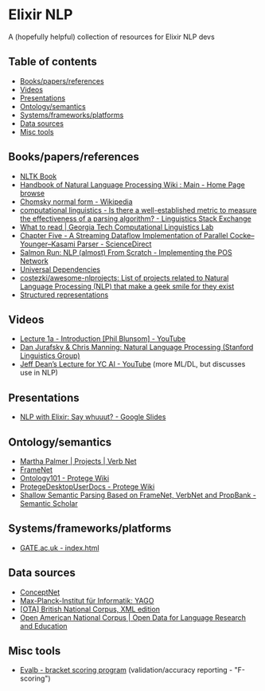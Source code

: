 # Elixir NLP
A (hopefully helpful) collection of resources for Elixir NLP devs

## Table of contents
- [Books/papers/references](#bookspapersreferences)
- [Videos](#videos)
- [Presentations](#presentations)
- [Ontology/semantics](#ontologysemantics)
- [Systems/frameworks/platforms](#systemsframeworksplatforms)
- [Data sources](#data-sources)
- [Misc tools](#misc-tools)

## Books/papers/references
- [NLTK Book](http://www.nltk.org/book_1ed/)
- [Handbook of Natural Language Processing Wiki : Main - Home Page browse](http://handbookofnlp.cse.unsw.edu.au/)
- [Chomsky normal form - Wikipedia](https://en.wikipedia.org/wiki/Chomsky_normal_form)
- [computational linguistics - Is there a well-established metric to measure the effectiveness of a parsing algorithm? - Linguistics Stack Exchange](https://linguistics.stackexchange.com/questions/1873/is-there-a-well-established-metric-to-measure-the-effectiveness-of-a-parsing-alg?rq=1)
- [What to read | Georgia Tech Computational Linguistics Lab](https://gtnlp.wordpress.com/readinglist/)
- [Chapter Five - A Streaming Dataflow Implementation of Parallel Cocke–Younger–Kasami Parser - ScienceDirect](http://www.sciencedirect.com/science/article/pii/S0065245816300602)
- [Salmon Run: NLP (almost) From Scratch - Implementing the POS Network](http://sujitpal.blogspot.de/2016/07/nlp-almost-from-scratch-implementing.html)
- [Universal Dependencies](http://universaldependencies.org/#fa)
- [costezki/awesome-nlprojects: List of projects related to Natural Language Processing (NLP) that make a geek smile for they exist](https://github.com/costezki/awesome-nlprojects)
- [Structured representations](http://www.ling.ohio-state.edu/~demarneffe.1/LING5050/material/structured.html)

## Videos
- [Lecture 1a - Introduction [Phil Blunsom] - YouTube](https://youtu.be/RP3tZFcC2e8)
- [Dan Jurafsky & Chris Manning: Natural Language Processing (Stanford Linguistics Group)](https://www.youtube.com/playlist?list=PL6397E4B26D00A269)
- [Jeff Dean’s Lecture for YC AI - YouTube](https://youtu.be/HcStlHGpjN8) (more ML/DL, but discusses use in NLP)

## Presentations
- [NLP with Elixir: Say whuuut? - Google Slides](https://docs.google.com/presentation/d/1ZPixHSW8w2pf0cr7BkFwUTUxwcAKM0lDDejtdQ1IwRw/mobilepresent#slide=id.p)

## Ontology/semantics
- [Martha Palmer | Projects | Verb Net](http://verbs.colorado.edu/%7Empalmer/projects/verbnet.html)
- [FrameNet](http://www.nltk.org/howto/framenet.html)
- [Ontology101 - Protege Wiki](https://protegewiki.stanford.edu/wiki/Ontology101)
- [ProtegeDesktopUserDocs - Protege Wiki](https://protegewiki.stanford.edu/wiki/Protege4UserDocs)
- [Shallow Semantic Parsing Based on FrameNet, VerbNet and PropBank - Semantic Scholar](https://www.semanticscholar.org/paper/Shallow-Semantic-Parsing-Based-on-FrameNet-VerbNet-Giuglea-Moschitti/02e4745b29502268550ba215eb690bbd641f4c00)

## Systems/frameworks/platforms
- [GATE.ac.uk - index.html](https://gate.ac.uk/)

## Data sources
- [ConceptNet](http://conceptnet.io/)
- [Max-Planck-Institut für Informatik: YAGO](https://www.mpi-inf.mpg.de/departments/databases-and-information-systems/research/yago-naga/yago/)
- [[OTA] British National Corpus, XML edition](http://ota.ox.ac.uk/desc/2554)
- [Open American National Corpus | Open Data for Language Research and Education](http://www.anc.org/)

## Misc tools
- [Evalb - bracket scoring program](http://nlp.cs.nyu.edu/evalb/) (validation/accuracy reporting - "F-scoring")
